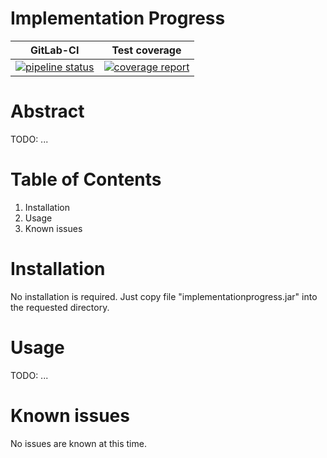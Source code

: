 # Implementation Progress

| GitLab-CI | Test coverage |
| --- | --- |
| [![pipeline status](https://gitlab.websupport.sk/biea/implementation-progress/badges/master/pipeline.svg)](https://gitlab.websupport.sk/biea/implementation-progress/commits/master) | [![coverage report](https://gitlab.websupport.sk/biea/implementationprogress/badges/master/coverage.svg)](https://gitlab.websupport.sk/biea/implementation-progress/commits/master) |

Abstract
========
TODO: ...

Table of Contents
=================
1. Installation
2. Usage
3. Known issues


Installation
===============
No installation is required. Just copy file "implementationprogress.jar"
into the requested directory.


Usage
========
TODO: ...

Known issues
===============
No issues are known at this time.
